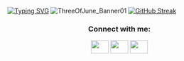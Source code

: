 
[![Typing SVG](https://readme-typing-svg.herokuapp.com?font=Fira+Code&size=40&duration=4500&pause=1000&color=FAFDFA&center=true&vCenter=true&width=600&height=100&lines=Hi+I'm+Eric+Yun;I+am+a+Software+Engineer;I+like+working+Full-Stack)](https://git.io/typing-svg)
![ThreeOfJune_Banner01](https://user-images.githubusercontent.com/111465862/214509168-d5a8758b-ecab-4935-b06a-613b88a7f4a2.gif)
[![GitHub Streak](https://github-readme-streak-stats.herokuapp.com/?user=DenverCoder1)](https://git.io/streak-stats)


<h3 align="center">Connect with me:</h3>
<p align="center">
<a href="https://www.twitter.com/ericsyun" target="blank"><img align="center" src="https://cdn.jsdelivr.net/npm/simple-icons@3.0.1/icons/twitter.svg" alt="" height="30" width="40" /></a>
<a href="https://www.linkedin.com/in/ericsungyun" target="blank"><img align="center" src="https://cdn.jsdelivr.net/npm/simple-icons@3.0.1/icons/linkedin.svg" alt="" height="30" width="40" /></a>
<a href="https://www.instagram.com/ericsyun" target="blank"><img align="center" src="https://cdn.jsdelivr.net/npm/simple-icons@3.0.1/icons/instagram.svg" alt="" height="30" width="40" /></a>
</p>
